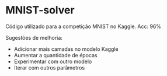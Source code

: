 # MNIST-solver
Código utilizado para a competição MNIST no Kaggle. Acc: 96%

Sugestões de melhoria:
- Adicionar mais camadas no modelo Kaggle
- Aumentar a quantidade de épocas
- Experimentar com outro modelo
- Iterar com outros parâmetros
